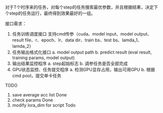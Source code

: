 对于T个时序来的任务，对每个step的任务搜索最优参数，并且根据结果，决定下个step的任务运行，最终得到效果最好的一组。

接口需求：

1. 任务训练调度接口
   支持cmd传参（cuda、model input、model output、result file、r、epoch、lr、data dir、train bs、test bs、lamda_1、lamda_2）
2. 任务输出格式化接口
   a. model output path
   b. predict result (eval result, training params, model output)
3. 输出结果监控程序
   a. step起始标志
   b. 调参任务是否全部完成
4. GPU状态监控、任务提交程序
   a. 检测GPU显存占用，输出可用GPU
   b. 根据cmd pool，提交单卡任务


TODO

1. save average acc list	Done
2. check params   Done
3. modify lora_dim for script  Todo
